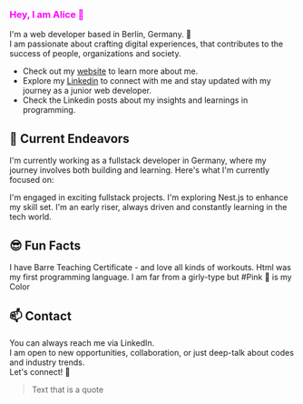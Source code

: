 ### <span style="color : fuchsia">Hey, I am Alice 👋</span> 

I'm a web developer based in Berlin, Germany. 🐻 <br> I am passionate about crafting digital experiences,
that contributes to the success of people, organizations and society. 

- Check out my [website](https://www.virgoeun.tech/) to learn more about me.
- Explore my [Linkedin](https://www.linkedin.com/in/virgoeun/) to connect with me and stay updated with my journey as a junior web developer.
- Check the Linkedin posts about my insights and learnings in programming. 


## 🚀 Current Endeavors 
I'm currently working as a fullstack developer in Germany, where my journey involves both building and learning. Here's what I'm currently focused on:

I'm engaged in exciting fullstack projects.
I'm exploring Nest.js to enhance my skill set.
I'm an early riser, always driven and constantly learning in the tech world.
<br>
## 😎 Fun Facts
I have Barre Teaching Certificate - and love all kinds of workouts.
Html was my first programming language.
I am far from a girly-type but #Pink 💝 is my Color
<br>
## 📫 Contact
You can always reach me via LinkedIn.
<br>
I am open to new opportunities, collaboration, or just deep-talk about codes and industry trends. 
<br>
Let's connect! 💫
<br>
> Text that is a quote

<!--
**virgoeun/virgoeun** is a ✨ _special_ ✨ repository because its `README.md` (this file) appears on your GitHub profile.

Here are some ideas to get you started:

- 🔭 I’m currently working on ...
- 🌱 I’m currently learning ...
- 👯 I’m looking to collaborate on ...
- 🤔 I’m looking for help with ...
- 💬 Ask me about ...
- 📫 How to reach me: ...
- 😄 Pronouns: ...
- ⚡ Fun fact: ...
-->
